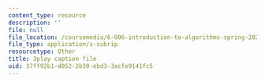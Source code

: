 ```yaml
---
content_type: resource
description: ''
file: null
file_location: /coursemedia/6-006-introduction-to-algorithms-spring-2020/37ff92b1d0522b30ebd33acfe9141fc5_f9cVS_URPc0.srt
file_type: application/x-subrip
resourcetype: Other
title: 3play caption file
uid: 37ff92b1-d052-2b30-ebd3-3acfe9141fc5
---
```

